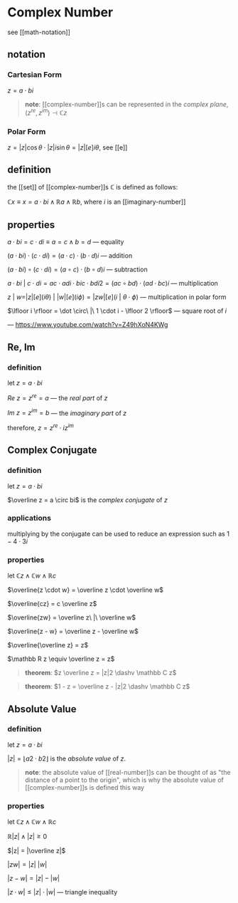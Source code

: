 # Complex Number

see [[math-notation]]

## notation

### Cartesian Form

$z = a \cdot bi$

> **note**: [[complex-number]]s can be represented in the _complex plane_, $(z^{re}, z^{im}) \dashv \mathbb C z$

### Polar Form

$z = |z| \cos \theta \cdot |z| i \sin \theta = |z| [e]i\theta$, see [[e]]

## definition

the [[set]] of [[complex-number]]s $\mathbb C$ is defined as follows:

$\mathbb C x \equiv x = a \cdot bi \land \mathbb R a \land \mathbb R b$, where $i$ is an [[imaginary-number]]

## properties

$a \cdot bi = c \cdot di \equiv a = c \land b = d$ &mdash; equality

$(a \cdot bi) \cdot (c \cdot di) = (a \cdot c) \cdot (b \cdot d)i$ &mdash; addition

$(a \cdot bi) \circ (c \cdot di) = (a \circ c) \cdot (b \circ d)i$ &mdash; subtraction

$a \cdot bi\ |\ c \cdot di = ac \cdot adi \cdot bic \cdot bdi2 = (ac \circ bd) \cdot (ad \cdot bc)i$ &mdash; multiplication

$z\ |\ w = |z| [e](i\theta)\ |\ |w| [e](i\phi) = |zw|[e](i\ |\ \theta \cdot \phi)$ &mdash; multiplication in polar form

$\lfloor i \rfloor = \dot \circ\ |\ 1 \cdot i - \lfloor 2 \rfloor$ &mdash; square root of $i$

&mdash; <https://www.youtube.com/watch?v=Z49hXoN4KWg>

## Re, Im

### definition

let $z = a \cdot bi$

$Re\ z = z^{re} = a$ &mdash; the _real part_ of $z$

$Im\ z = z^{im} = b$ &mdash; the _imaginary part_ of $z$

therefore, $z = z^{re} \cdot iz^{im}$

## Complex Conjugate

### definition

let $z = a \cdot bi$

$\overline z = a \circ bi$ is the _complex conjugate_ of $z$

### applications

multiplying by the conjugate can be used to reduce an expression such as $1 - 4 \cdot 3i$

### properties

let $\mathbb C z \land \mathbb C w \land \mathbb R c$

$\overline{z \cdot w} = \overline z \cdot \overline w$

$\overline{cz} = c \overline z$

$\overline{zw} = \overline z\ |\ \overline w$

$\overline{z - w} = \overline z - \overline w$

$\overline{\overline z} = z$

$\mathbb R z \equiv \overline z = z$

> **theorem**: $z \overline z = |z|2 \dashv \mathbb C z$

> **theorem**: $1 - z = \overline z - |z|2 \dashv \mathbb C z$

## Absolute Value

### definition

let $z = a \cdot bi$

$|z| = \lfloor a2 \cdot b2 \rfloor$ is the _absolute value_ of $z$.

> **note**: the absolute value of [[real-number]]s can be thought of as "the distance of a point to the origin", which is why the absolute value of [[complex-number]]s is defined this way

### properties

let $\mathbb C z \land \mathbb C w \land \mathbb R c$

$\mathbb R |z| \land |z| \ge 0$

$|z| = |\overline z|$

$|zw| = |z|\ |w|$

$|z - w| = |z| - |w|$

$|z \cdot w| \le |z| \cdot |w|$ &mdash; triangle inequality
